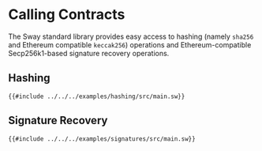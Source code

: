 # Calling Contracts

The Sway standard library provides easy access to hashing (namely `sha256` and Ethereum compatible `keccak256`) operations and Ethereum-compatible Secp256k1-based signature recovery operations.

## Hashing

```sway
{{#include ../../../examples/hashing/src/main.sw}}
```

## Signature Recovery

```sway
{{#include ../../../examples/signatures/src/main.sw}}
```
